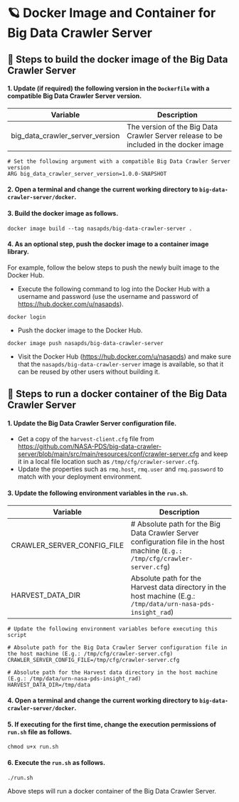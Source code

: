 # 🪐 Docker Image and Container for Big Data Crawler Server

## 🏃 Steps to build the docker image of the Big Data Crawler Server

#### 1. Update (if required) the following version in the `Dockerfile` with a compatible Big Data Crawler Server version.

| Variable                        | Description |
| ------------------------------- | ------------|
| big_data_crawler_server_version | The version of the Big Data Crawler Server release to be included in the docker image|

```    
# Set the following argument with a compatible Big Data Crawler Server version
ARG big_data_crawler_server_version=1.0.0-SNAPSHOT
```

#### 2. Open a terminal and change the current working directory to `big-data-crawler-server/docker`.

#### 3. Build the docker image as follows.

```
docker image build --tag nasapds/big-data-crawler-server .
```

#### 4. As an optional step, push the docker image to a container image library.

For example, follow the below steps to push the newly built image to the Docker Hub.

* Execute the following command to log into the Docker Hub with a username and password (use the username and password of https://hub.docker.com/u/nasapds).
```
docker login
```
* Push the docker image to the Docker Hub.
```
docker image push nasapds/big-data-crawler-server
```
* Visit the Docker Hub (https://hub.docker.com/u/nasapds) and make sure that the `nasapds/big-data-crawler-server` image is available, so that it can be reused by other users without building it.


## 🏃 Steps to run a docker container of the Big Data Crawler Server

#### 1. Update the Big Data Crawler Server configuration file.

* Get a copy of the `harvest-client.cfg` file from https://github.com/NASA-PDS/big-data-crawler-server/blob/main/src/main/resources/conf/crawler-server.cfg and
keep it in a local file location such as `/tmp/cfg/crawler-server.cfg`.
* Update the properties such as `rmq.host`, `rmq.user` and `rmq.password` to match with your deployment environment.

#### 3. Update the following environment variables in the `run.sh`.

| Variable                   | Description |
| -------------------------- | ----------- |
| CRAWLER_SERVER_CONFIG_FILE | # Absolute path for the Big Data Crawler Server configuration file in the host machine (`E.g.: /tmp/cfg/crawler-server.cfg`) |
| HARVEST_DATA_DIR           | Absolute path for the Harvest data directory in the host machine (E.g.: `/tmp/data/urn-nasa-pds-insight_rad`) |

```    
# Update the following environment variables before executing this script

# Absolute path for the Big Data Crawler Server configuration file in the host machine (E.g.: /tmp/cfg/crawler-server.cfg)
CRAWLER_SERVER_CONFIG_FILE=/tmp/cfg/crawler-server.cfg

# Absolute path for the Harvest data directory in the host machine (E.g.: /tmp/data/urn-nasa-pds-insight_rad)
HARVEST_DATA_DIR=/tmp/data
```

#### 4. Open a terminal and change the current working directory to `big-data-crawler-server/docker`.

#### 5. If executing for the first time, change the execution permissions of `run.sh` file as follows.

```
chmod u+x run.sh
```

#### 6. Execute the `run.sh` as follows.

```
./run.sh
```

Above steps will run a docker container of the Big Data Crawler Server.
